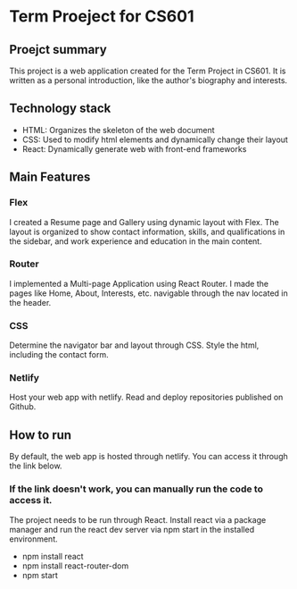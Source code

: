 # Term Proeject for CS601 

## Proejct summary
This project is a web application created for the Term Project in CS601.
It is written as a personal introduction, like the author's biography and interests.


## Technology stack
- HTML: Organizes the skeleton of the web document
- CSS: Used to modify html elements and dynamically change their layout
- React: Dynamically generate web with front-end frameworks

## Main Features
### Flex
I created a Resume page and Gallery using dynamic layout with Flex.
The layout is organized to show contact information, skills, and qualifications in the sidebar, and work experience and education in the main content.

### Router 
I implemented a Multi-page Application using React Router. 
I made the pages like Home, About, Interests, etc. navigable through the nav located in the header.

### CSS
Determine the navigator bar and layout through CSS. Style the html, including the contact form.

### Netlify
Host your web app with netlify. Read and deploy repositories published on Github.

## How to run
By default, the web app is hosted through netlify. 
You can access it through the link below.

### If the link doesn't work, you can manually run the code to access it.
The project needs to be run through React. 
Install react via a package manager and run the react dev server via npm start in the installed environment. 
- npm install react 
- npm install react-router-dom
- npm start 
